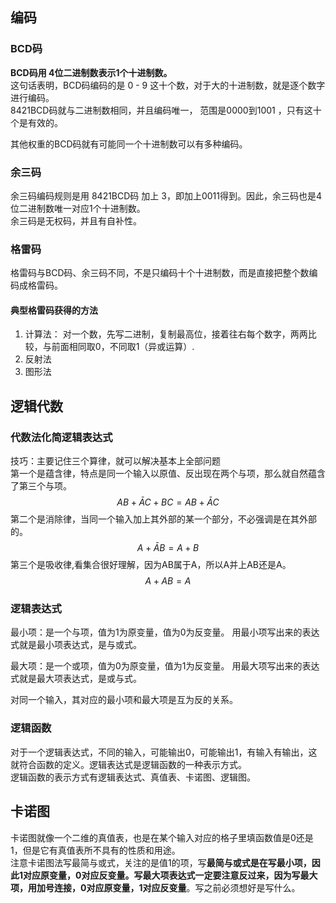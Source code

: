## 编码
### BCD码
**BCD码用 4位二进制数表示1个十进制数。**  
这句话表明，BCD码编码的是 0 - 9 这十个数，对于大的十进制数，就是逐个数字进行编码。  
8421BCD码就与二进制数相同，并且编码唯一， 范围是0000到1001 ，只有这十个是有效的。 

其他权重的BCD码就有可能同一个十进制数可以有多种编码。

### 余三码
余三码编码规则是用 8421BCD码 加上 3，即加上0011得到。因此，余三码也是4位二进制数唯一对应1个十进制数。  
余三码是无权码，并且有自补性。

### 格雷码
格雷码与BCD码、余三码不同，不是只编码十个十进制数，而是直接把整个数编码成格雷码。

#### 典型格雷码获得的方法
1. 计算法： 对一个数，先写二进制，复制最高位，接着往右每个数字，两两比较，与前面相同取0，不同取1（异或运算）.
2. 反射法
3. 图形法

## 逻辑代数
### 代数法化简逻辑表达式
技巧：主要记住三个算律，就可以解决基本上全部问题    
第一个是蕴含律，特点是同一个输入以原值、反出现在两个与项，那么就自然蕴含了第三个与项。  
$$AB+\bar{A}C+BC=AB+\bar{A}C$$ 
第二个是消除律，当同一个输入加上其外部的某一个部分，不必强调是在其外部的。
$$A+\bar{A}B=A+B$$
第三个是吸收律,看集合很好理解，因为AB属于A，所以A并上AB还是A。
$$A+AB=A$$

### 逻辑表达式
最小项：是一个与项，值为1为原变量，值为0为反变量。 用最小项写出来的表达式就是最小项表达式，是与或式。

最大项：是一个或项，值为0为原变量，值为1为反变量。 用最大项写出来的表达式就是最大项表达式，是或与式。

对同一个输入，其对应的最小项和最大项是互为反的关系。
### 逻辑函数
对于一个逻辑表达式，不同的输入，可能输出0，可能输出1，有输入有输出，这就符合函数的定义。逻辑表达式是逻辑函数的一种表示方式。  
逻辑函数的表示方式有逻辑表达式、真值表、卡诺图、逻辑图。

## 卡诺图
卡诺图就像一个二维的真值表，也是在某个输入对应的格子里填函数值是0还是1，但是它有真值表所不具有的性质和用途。  
注意卡诺图法写最简与或式，关注的是值1的项，写**最简与或式是在写最小项，因此1对应原变量，0对应反变量。写最大项表达式一定要注意反过来，因为写最大项，用加号连接，0对应原变量，1对应反变量**。写之前必须想好是写什么。

